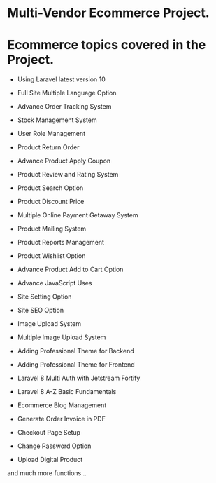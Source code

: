 # Multi-Vendor Ecommerce Project.

# Ecommerce topics covered in the Project.

* Using Laravel latest version 10

* Full Site Multiple Language Option

* Advance Order Tracking System

* Stock Management System

* User Role Management

* Product Return Order

* Advance Product Apply Coupon

* Product Review and Rating System

* Product Search Option

* Product Discount Price

* Multiple Online Payment Getaway System

* Product Mailing System

* Product Reports Management

* Product Wishlist Option

* Advance Product Add to Cart Option

* Advance JavaScript Uses

* Site Setting Option

* Site SEO Option

* Image Upload System

* Multiple Image Upload System

* Adding Professional Theme for Backend

* Adding Professional Theme for Frontend

* Laravel 8 Multi Auth with Jetstream Fortify

*  Laravel 8 A-Z Basic Fundamentals

* Ecommerce Blog Management

* Generate Order Invoice  in PDF

*  Checkout Page Setup

* Change Password Option

* Upload Digital Product

and much more functions ..
